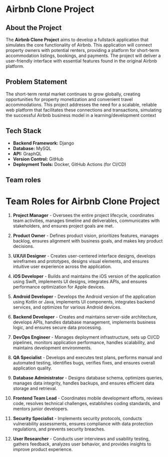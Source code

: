 # Airbnb Clone Project

## About the Project
The **Airbnb Clone Project** aims to develop a fullstack application that simulates the core functionality of Airbnb. This application will connect property owners with potential renters, providing a platform for short-term accommodation listings, bookings, and payments. The project will deliver a user-friendly interface with essential features found in the original Airbnb platform.

## Problem Statement
The short-term rental market continues to grow globally, creating opportunities for property monetization and convenient travel accommodations. This project addresses the need for a scalable, reliable web platform that facilitates these connections and transactions, simulating the successful Airbnb business model in a learning/development context

## Tech Stack
- **Backend Framework:** Django
- **Database:** MySQL
- **API:** GraphQL
- **Version Control:** GitHub
- **Deployment Tools:** Docker, GitHub Actions (for CI/CD)

## Team roles
# Team Roles for Airbnb Clone Project

1. **Project Manager** - Oversees the entire project lifecycle, coordinates team activities, manages timeline and deliverables, communicates with stakeholders, and ensures project goals are met.

2. **Product Owner** - Defines product vision, prioritizes features, manages backlog, ensures alignment with business goals, and makes key product decisions.

3. **UX/UI Designer** - Creates user-centered interface designs, develops wireframes and prototypes, designs visual elements, and ensures intuitive user experience across the application.

4. **iOS Developer** - Builds and maintains the iOS version of the application using Swift, implements UI designs, integrates APIs, and ensures performance optimization for Apple devices.

5. **Android Developer** - Develops the Android version of the application using Kotlin or Java, implements UI components, integrates backend services, and optimizes for various Android devices.

6. **Backend Developer** - Creates and maintains server-side architecture, develops APIs, handles database management, implements business logic, and ensures secure data processing.

7. **DevOps Engineer** - Manages deployment infrastructure, sets up CI/CD pipelines, monitors application performance, handles scalability, and maintains development environments.

8. **QA Specialist** - Develops and executes test plans, performs manual and automated testing, identifies bugs, verifies fixes, and ensures overall application quality.

9. **Database Administrator** - Designs database schema, optimizes queries, manages data integrity, handles backups, and ensures efficient data storage and retrieval.

10. **Frontend Team Lead** - Coordinates mobile development efforts, reviews code, resolves technical challenges, establishes coding standards, and mentors junior developers.

11. **Security Specialist** - Implements security protocols, conducts vulnerability assessments, ensures compliance with data protection regulations, and prevents security breaches.

12. **User Researcher** - Conducts user interviews and usability testing, gathers feedback, analyzes user behavior, and provides insights to improve product experience.
